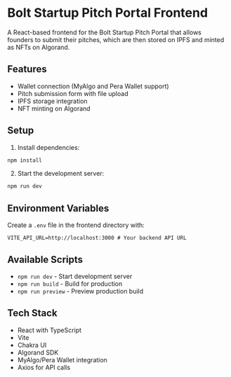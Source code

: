 # Bolt Startup Pitch Portal Frontend

A React-based frontend for the Bolt Startup Pitch Portal that allows founders to submit their pitches, which are then stored on IPFS and minted as NFTs on Algorand.

## Features

- Wallet connection (MyAlgo and Pera Wallet support)
- Pitch submission form with file upload
- IPFS storage integration
- NFT minting on Algorand

## Setup

1. Install dependencies:
```bash
npm install
```

2. Start the development server:
```bash
npm run dev
```

## Environment Variables

Create a `.env` file in the frontend directory with:

```env
VITE_API_URL=http://localhost:3000 # Your backend API URL
```

## Available Scripts

- `npm run dev` - Start development server
- `npm run build` - Build for production
- `npm run preview` - Preview production build

## Tech Stack

- React with TypeScript
- Vite
- Chakra UI
- Algorand SDK
- MyAlgo/Pera Wallet integration
- Axios for API calls
